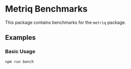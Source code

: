 # Metriq Benchmarks

This package contains benchmarks for the `metriq` package.

## Examples

### Basic Usage

```bash
npm run bench
```
